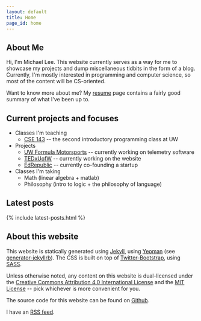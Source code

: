 ```yaml
---
layout: default
title: Home
page_id: home
---
```


## About Me 

Hi, I'm Michael Lee. This website currently serves as a way for me to showcase my projects and dump miscellaneous tidbits in the form of a blog. Currently, I'm mostly interested in programming and computer science, so most of the content will be CS-oriented. 

Want to know more about me? My [resume](/resume) page contains a fairly good summary of what I've been up to.


## Current projects and focuses

-   Classes I'm teaching
    -   [CSE 143](http://courses.cs.washington.edu/courses/cse143/15wi/) -- the second introductory programming class at UW
-   Projects
    -   [UW Formula Motorsports](http://uwashingtonfsae.com/) -- currently working on telemetry software
    -   [TEDxUofW](http://tedxuofw.com) -- currently working on the website
    -   [EdRepublic](http://edrepublic.com) -- currently co-founding a startup
-   Classes I'm taking
    -   Math (linear algebra + matlab)
    -   Philosophy (intro to logic + the philosophy of language)
        

## Latest posts 

{% include latest-posts.html %}

    
## About this website

This website is statically generated using [Jekyll][jrb], using [Yeoman][yeo] (see [generator-jekyllrb][jym]). The CSS is built on top of [Twitter-Bootstrap][boot], using [SASS][sass].

Unless otherwise noted, any content on this website is dual-licensed under the [Creative Commons Attribution 4.0 International License][cc] and the [MIT License][mit] -- pick whichever is more convenient for you.

The source code for this website can be found on [Github][git].

I have an [RSS feed](/feed.xml).
    
  [cc]: http://creativecommons.org/licenses/by/4.0/
  [mit]: http://opensource.org/licenses/MIT
  [git]: https://github.com/michael0x2a/michael0x2a-website
  [jrb]: http://jekyllrb.com/
  [yeo]: http://yeoman.io/
  [jym]: https://github.com/robwierzbowski/generator-jekyllrb
  [boot]: http://getbootstrap.com/
  [sass]: http://sass-lang.com/